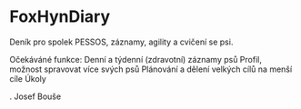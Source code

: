 # FoxHynDiary
Deník pro spolek PESSOS, záznamy, agility a cvičení se psi.

Očekáváné funkce:
Denní a týdenní (zdravotní) záznamy psů
Profil, možnost spravovat více svých psů
Plánování a dělení velkých cílů na menší cíle
Úkoly


.
Josef Bouše